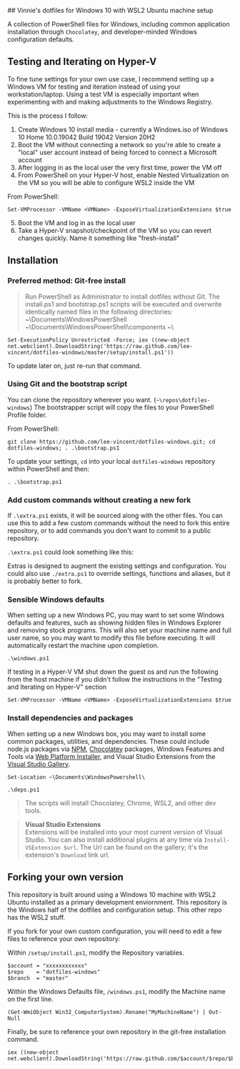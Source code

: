 ﻿﻿## Vinnie's dotfiles for Windows 10 with WSL2 Ubuntu machine setup

A collection of PowerShell files for Windows, including common application installation through `Chocolatey`, and developer-minded Windows configuration defaults.


## Testing and Iterating on Hyper-V

To fine tune settings for your own use case, I recommend setting up a Windows VM for testing and iteration instead of using your workstation/laptop. Using a test VM is especially important when experimenting with and making adjustments to the Windows Registry.

This is the process I follow:

1. Create Windows 10 install media - currently a Windows.iso of Windows 10 Home 10.0.19042 Build 19042 Version 20H2
2. Boot the VM without connecting a network so you're able to create a "local" user account instead of being forced to connect a Microsoft account
3. After logging in as the local user the very first time, power the VM off
4. From PowerShell on your Hyper-V host, enable Nested Virtualization on the VM so you will be able to configure WSL2 inside the VM

From PowerShell:
```posh
Set-VMProcessor -VMName <VMName> -ExposeVirtualizationExtensions $true
```
5. Boot the VM and log in as the local user
6. Take a Hyper-V snapshot/checkpoint of the VM so you can revert changes quickly. Name it something like "fresh-install"


## Installation

### Preferred method: Git-free install

> Run PowerShell as Administrator to install dotfiles without Git.
> The install.ps1 and bootstrap.ps1 scripts will be executed and
> overwrite identically named files in the following directories:
> ~\Documents\WindowsPowerShell
> ~\Documents\WindowsPowerShell\components
> ~\

```posh
Set-ExecutionPolicy Unrestricted -Force; iex ((new-object net.webclient).DownloadString('https://raw.github.com/lee-vincent/dotfiles-windows/master/setup/install.ps1'))
```

To update later on, just re-run that command.

### Using Git and the bootstrap script

You can clone the repository wherever you want. (`~\repos\dotfiles-windows`) The bootstrapper script will copy the files to your PowerShell Profile folder.

From PowerShell:
```posh
git clone https://github.com/lee-vincent/dotfiles-windows.git; cd dotfiles-windows; . .\bootstrap.ps1
```

To update your settings, `cd` into your local `dotfiles-windows` repository within PowerShell and then:

```posh
. .\bootstrap.ps1
```

### Add custom commands without creating a new fork

If `.\extra.ps1` exists, it will be sourced along with the other files. You can use this to add a few custom commands without the need to fork this entire repository, or to add commands you don't want to commit to a public repository.

`.\extra.ps1` could look something like this:

Extras is designed to augment the existing settings and configuration. You could also use `./extra.ps1` to override settings, functions and aliases, but it is probably better to fork.

### Sensible Windows defaults

When setting up a new Windows PC, you may want to set some Windows defaults and features, such as showing hidden files in Windows Explorer and removing stock programs. This will also set your machine name and full user name, so you may want to modify this file before executing. It will automatically restart the machine upon completion.

```posh
.\windows.ps1
```

If testing in a Hyper-V VM shut down the guest os and run the following from the host machine if you didn't follow the instructions in the "Testing and Iterating on Hyper-V" section

```posh
Set-VMProcessor -VMName <VMName> -ExposeVirtualizationExtensions $true
```

### Install dependencies and packages

When setting up a new Windows box, you may want to install some common packages, utilities, and dependencies. These could include node.js packages via [NPM](https://www.npmjs.org), [Chocolatey](http://chocolatey.org/) packages, Windows Features and Tools via [Web Platform Installer](https://www.microsoft.com/web/downloads/platform.aspx), and Visual Studio Extensions from the [Visual Studio Gallery](http://visualstudiogallery.msdn.microsoft.com/).

```posh
Set-Location ~\Documents\WindowsPowershell\
```

```posh
.\deps.ps1
```

> The scripts will install Chocolatey, Chrome, WSL2, and other dev tools.

> **Visual Studio Extensions**  
> Extensions will be installed into your most current version of Visual Studio. You can also install additional plugins at any time via `Install-VSExtension $url`. The Url can be found on the gallery; it's the extension's `Download` link url.



## Forking your own version

This repository is built around using a Windows 10 machine with WSL2 Ubuntu installed as a primary development enviornment. This repository is the Windows half of the dotfiles and configuration setup. This other repo has the WSL2 stuff.

If you fork for your own custom configuration, you will need to edit a few files to reference your own repository:

Within `/setup/install.ps1`, modify the Repository variables.
```posh
$account = "xxxxxxxxxxxx"
$repo    = "dotfiles-windows"
$branch  = "master"
```

Within the Windows Defaults file, `/windows.ps1`, modify the Machine
name on the first line.
```posh
(Get-WmiObject Win32_ComputerSystem).Rename("MyMachineName") | Out-Null
```

Finally, be sure to reference your own repository in the git-free installation command.
```posh
iex ((new-object net.webclient).DownloadString('https://raw.github.com/$account/$repo/$branch/setup/install.ps1'))
```